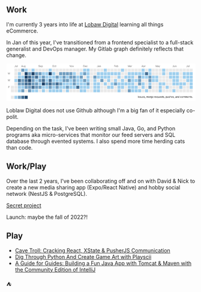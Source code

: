 ## Work

I'm currently 3 years into life at [Lobaw Digital](https://loblawdigital.co/) learning all things eCommerce. 

In Jan of this year, I've transitioned from a frontend specialist to a full-stack generalist and DevOps manager. My Gitlab graph definitely reflects that change. 

<img src="./gitlab.png" />

Loblaw Digital does not use Github although I'm a big fan of it especially co-polit.

Depending on the task, I've been writing small Java, Go, and Python programs aka micro-services that monitor our feed servers and SQL database through evented systems. I also spend more time herding cats than code. 

## Work/Play 

Over the last 2 years, I've been collaborating off and on with David & Nick to create a new media sharing app (Expo/React Native) and hobby social network (NestJS & PostgreSQL). 

[Secret project](https://github.com/Project-PD)

Launch: maybe the fall of 2022?!

## Play 

* [Cave Troll: Cracking React, XState & PusherJS Communication](https://dev.to/headwinds/heartbeat-cracking-react-xstate-pusherjs-communication-3bac)
* [Dig Through Python And Create Game Art with Playscii](https://dev.to/headwinds/dig-through-python-and-create-game-art-with-playscii-5dlp)
* [A Guide for Guides: Building a Fun Java App with Tomcat & Maven with the Community Edition of IntelliJ](https://dev.to/headwinds/a-guide-for-guides-building-a-fun-java-app-with-tomcat-maven-with-the-community-edition-of-intellij-28cb)

⛺